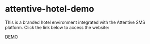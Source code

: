 # attentive-hotel-demo
This is a branded hotel environment integrated with the Attentive SMS platform. Click the link below to access the website:

[DEMO](https://johnchaffee.github.io/attentive-hotel-demo/index.html)
